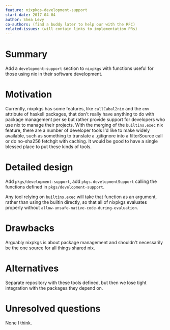 ```yaml
---
feature: nixpkgs-development-support
start-date: 2017-04-04
author: Shea Levy
co-authors: (find a buddy later to help our with the RFC)
related-issues: (will contain links to implementation PRs)
---
```


# Summary
[summary]: #summary

Add a `development-support` section to `nixpkgs` with functions useful
for those using nix in their software development.

# Motivation
[motivation]: #motivation

Currently, nixpkgs has some features, like `callCabal2nix` and the
`env` attribute of haskell packages, that don't really have anything
to do with package management per se but rather provide support for
developers who use nix to manage their projects. With the merging of
the `builtins.exec` nix feature, there are a number of developer tools
I'd like to make widely available, such as something to translate a
.gitignore into a filterSource call or do no-sha256 fetchgit with
caching. It would be good to have a single blessed place to put these
kinds of tools.

# Detailed design
[design]: #detailed-design

Add `pkgs/development-support`, add `pkgs.developmentSupport` calling
the functions defined in `pkgs/development-support`.

Any tool relying on `builtins.exec` will take that function as an
argument, rather than using the builtin directly, so that all of
nixpkgs evaluates properly without
`allow-unsafe-native-code-during-evaluation`.

# Drawbacks
[drawbacks]: #drawbacks

Arguably nixpkgs is about package management and shouldn't necessarily
be the one source for all things shared nix.

# Alternatives
[alternatives]: #alternatives

Separate repository with these tools defined, but then we lose tight
integration with the packages they depend on.

# Unresolved questions
[unresolved]: #unresolved-questions

None I think.
